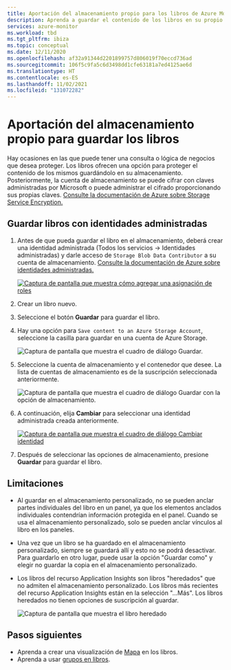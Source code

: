 ```yaml
---
title: Aportación del almacenamiento propio para los libros de Azure Monitor
description: Aprenda a guardar el contenido de los libros en su propio almacenamiento para protegerlos.
services: azure-monitor
ms.workload: tbd
ms.tgt_pltfrm: ibiza
ms.topic: conceptual
ms.date: 12/11/2020
ms.openlocfilehash: af32a91344d2201899757d806019f70eccd736ad
ms.sourcegitcommit: 106f5c9fa5c6d3498dd1cfe63181a7ed4125ae6d
ms.translationtype: HT
ms.contentlocale: es-ES
ms.lasthandoff: 11/02/2021
ms.locfileid: "131072282"
---
```

# <a name="bring-your-own-storage-to-save-workbooks"></a>Aportación del almacenamiento propio para guardar los libros

Hay ocasiones en las que puede tener una consulta o lógica de negocios que desea proteger. Los libros ofrecen una opción para proteger el contenido de los mismos guardándolo en su almacenamiento. Posteriormente, la cuenta de almacenamiento se puede cifrar con claves administradas por Microsoft o puede administrar el cifrado proporcionando sus propias claves. [Consulte la documentación de Azure sobre Storage Service Encryption.](../../storage/common/storage-service-encryption.md)

## <a name="saving-workbook-with-managed-identities"></a>Guardar libros con identidades administradas

1. Antes de que pueda guardar el libro en el almacenamiento, deberá crear una identidad administrada (Todos los servicios -> Identidades administradas) y darle acceso de `Storage Blob Data Contributor` a su cuenta de almacenamiento. [Consulte la documentación de Azure sobre identidades administradas.](../../active-directory/managed-identities-azure-resources/how-to-manage-ua-identity-portal.md)

    [![Captura de pantalla que muestra cómo agregar una asignación de roles](./media/workbooks-bring-your-own-storage/add-identity-role-assignment.png)](./media/workbooks-bring-your-own-storage/add-identity-role-assignment.png#lightbox)

2. Crear un libro nuevo.
3. Seleccione el botón **Guardar** para guardar el libro.
4. Hay una opción para `Save content to an Azure Storage Account`, seleccione la casilla para guardar en una cuenta de Azure Storage.

    ![Captura de pantalla que muestra el cuadro de diálogo **Guardar**.](./media/workbooks-bring-your-own-storage/saved-dialog-default.png)

5. Seleccione la cuenta de almacenamiento y el contenedor que desee. La lista de cuentas de almacenamiento es de la suscripción seleccionada anteriormente.

    ![Captura de pantalla que muestra el cuadro de diálogo **Guardar** con la opción de almacenamiento.](./media/workbooks-bring-your-own-storage/save-dialog-with-storage.png)

6. A continuación, elija **Cambiar** para seleccionar una identidad administrada creada anteriormente.

    [![Captura de pantalla que muestra el cuadro de diálogo Cambiar identidad](./media/workbooks-bring-your-own-storage/change-managed-identity.png)](./media/workbooks-bring-your-own-storage/change-managed-identity.png#lightbox)

7. Después de seleccionar las opciones de almacenamiento, presione **Guardar** para guardar el libro.

## <a name="limitations"></a>Limitaciones

- Al guardar en el almacenamiento personalizado, no se pueden anclar partes individuales del libro en un panel, ya que los elementos anclados individuales contendrían información protegida en el panel. Cuando se usa el almacenamiento personalizado, solo se pueden anclar vínculos al libro en los paneles.
- Una vez que un libro se ha guardado en el almacenamiento personalizado, siempre se guardará allí y esto no se podrá desactivar. Para guardarlo en otro lugar, puede usar la opción "Guardar como" y elegir no guardar la copia en el almacenamiento personalizado.
- Los libros del recurso Application Insights son libros "heredados" que no admiten el almacenamiento personalizado. Los libros más recientes del recurso Application Insights están en la selección "...Más". Los libros heredados no tienen opciones de suscripción al guardar.

   ![Captura de pantalla que muestra el libro heredado](./media/workbooks-bring-your-own-storage/legacy-workbooks.png)

## <a name="next-steps"></a>Pasos siguientes

- Aprenda a crear una visualización de [Mapa](workbooks-map-visualizations.md) en los libros.
- Aprenda a usar [grupos en libros](../visualize/workbooks-groups.md).